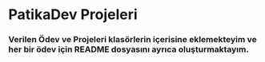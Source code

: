 # PatikaDev Projeleri



### Verilen Ödev ve Projeleri klasörlerin içerisine eklemekteyim ve her bir ödev için README dosyasını ayrıca oluşturmaktayım.

